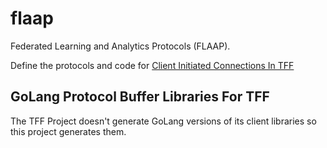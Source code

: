 # flaap
Federated Learning and Analytics Protocols (FLAAP).

Define the protocols and code for [Client Initiated Connections In TFF](https://docs.google.com/document/d/10rvJdXRtgVOYNU2cj-M4ycGLoAxI2m3BKcRJQtE9nY8/edit#heading=h.sw48ol3t02xj)

## GoLang Protocol Buffer Libraries For TFF

The TFF Project doesn't generate GoLang versions of its client libraries
so this project generates them.
